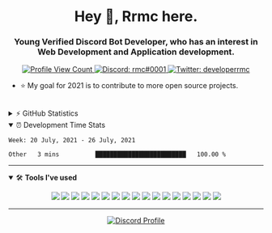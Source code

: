 <h1 align="center">Hey 👋, Rrmc here.</h1>
<h3 align="center">Young Verified Discord Bot Developer, who has an interest in Web Development and Application development.</h3>


<p align="center">
  <a href="https://github.com/ryanmcgall">
    <img src="https://komarev.com/ghpvc/?username=ryanmcgall&style=flat-square&label=Profile%20Views&logo=github" alt="Profile View Count"/>
  </a>
  <a href="https://discord.com/users/543145781767700481">
    <img src="https://img.shields.io/badge/rmc%230001-%237289da?logo=discord&style=flat-square" alt="Discord: rmc#0001"/>
  </a>
  <a href="https://twitter.com/developerrmc">
    <img src="https://img.shields.io/badge/ryanmcgall-%231DA1F2?logo=twitter&style=flat-square" alt="Twitter: developerrmc"/>
  </a>
</p>

- ⭐ My goal for 2021 is to contribute to more open source projects.

<br>

<details>
  <summary>⚡ GitHub Statistics</summary> 
  <img src="https://github-readme-stats.vercel.app/api/top-langs/?username=anuraghazra&layout=compact&theme=tokyonight" />
  <img src="https://github-readme-stats.vercel.app/api?username=ryanmcgall&count_private=true&show_icons=true&theme=tokyonight" />
  <img src="https://github-profile-trophy.vercel.app/?username=ryanmcgall&theme=dracula" />
</details>

<details open>
  <summary>⏰ Development Time Stats</summary>

<!--START_SECTION:waka-->
```text
Week: 20 July, 2021 - 26 July, 2021

Other   3 mins          █████████████████████████   100.00 % 
```
<!--END_SECTION:waka-->

</details>

---

<details open>
<summary>🛠 <b>Tools I've used</b></summary>
<p>

<p align="center">
<img src="https://img.shields.io/badge/Node.JS-black?style=for-the-badge&logo=node.js" />
<img src="https://img.shields.io/badge/-HTML5-black?style=for-the-badge&logo=HTML5" />
<img src="https://img.shields.io/badge/CSS-black?style=for-the-badge&logo=css3&logoColor=1572B6" />
<img src="https://img.shields.io/badge/Javascript-black?style=for-the-badge&logo=javascript" />
  <img src="https://img.shields.io/badge/Typescript-black?style=for-the-badge&logo=typescript" />
<img src="https://img.shields.io/badge/Nuxt-black?style=for-the-badge&logo=Nuxt.js" />
<img src="https://img.shields.io/badge/Vue-black?style=for-the-badge&logo=Vue.js" />
<img src="https://img.shields.io/badge/React-black?style=for-the-badge&logo=react" />
<img src="https://img.shields.io/badge/Font%20Awesome-black?style=for-the-badge&logo=Font%20Awesome" />
<img src="https://img.shields.io/badge/Github-black?style=for-the-badge&logo=Github" />
<img src="https://img.shields.io/badge/Jetbrains-black?style=for-the-badge&logo=Jetbrains" />
<img src="https://img.shields.io/badge/Visual%20Studio%20Code-black?style=for-the-badge&logo=visual-studio-code&logoColor=007ACC" />
<img src="https://img.shields.io/badge/NPM-black?style=for-the-badge&logo=npm" />
<img src="https://img.shields.io/badge/MongoDB-black?style=for-the-badge&logo=Mongodb" />
<img src="https://img.shields.io/badge/Photoshop-black?style=for-the-badge&logo=Adobe%20Photoshop" />
<img src="https://img.shields.io/badge/Windows-black?style=for-the-badge&logo=Windows" />
<img src="https://img.shields.io/badge/Discord-black?style=for-the-badge&logo=Discord" />
</p>
</details>

---

<p align="center">
  <a href="https://discord.com/users/543145781767700481">
    <img src="https://lanyard-profile-readme.vercel.app/api/543145781767700481" alt="Discord Profile"/>
  </a>
</p>
